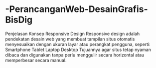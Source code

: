 # -PerancanganWeb-DesainGrafis-BisDig
Penjelasan Konsep Responsive Design
Responsive design adalah pendekatan desain web yang membuat tampilan situs otomatis menyesuaikan dengan ukuran layar atau perangkat pengguna, seperti:
Smartphone
Tablet
Laptop
Desktop
Tujuannya agar situs tetap nyaman dibaca dan digunakan tanpa perlu menggulir secara horizontal atau memperbesar secara manual.

